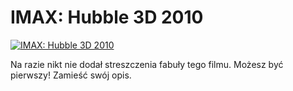 IMAX: Hubble 3D 2010 
=============
[![IMAX: Hubble 3D 2010 ](http://vidos.pl/images/player.gif)](http://vidos.pl/imax-hubble-3d-2010)

 Na razie nikt nie dodał streszczenia fabuły tego filmu. Możesz być pierwszy! Zamieść swój opis.
